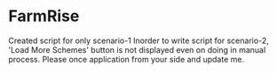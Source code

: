 # FarmRise
Created script for only scenario-1
Inorder to write script for scenario-2, 'Load More Schemes' button is not displayed even on doing in manual process. Please once application from your side and update me.
